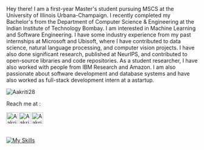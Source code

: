 Hey there!
I am a first-year Master's student pursuing MSCS at the University of Illinois Urbana-Champaign. I recently completed my Bachelor's from the Department of Computer Science & Engineering at the Indian Institute of Technology Bombay. 
I am interested in Machine Learning and Software Engineering. I have some industry experience from my past internships at Microsoft and Ubisoft, where I have contributed to data science, natural language processing, and computer vision projects. I have also done significant research, published at NeurIPS, and contributed to open-source libraries and code repositories. As a student researcher, I have also worked with people from IBM Research and Amazon. I am also passionate about software development and database systems and have also worked as full-stack development intern at a astartup.

<p align="left"> <img src="https://komarev.com/ghpvc/?username=Aakriti28&label=Profile%20views&color=129e00&style=plastic" alt="Aakriti28" /> </p>

Reach me at :  

<!-- [<img align="left" alt="trunc8.github.io" width="30px" src="https://raw.githubusercontent.com/iconic/open-iconic/master/svg/globe.svg" />][website] -->
[<img align="left" alt="Aakriti28 | LinkedIn" width="30px" src="https://img.icons8.com/color-glass/144/null/gmail.png" />][email]
[<img align="left" alt="Aakriti28 | LinkedIn" width="30px" src="https://img.icons8.com/color-glass/144/null/linkedin.png" />][linkedin]
[<img align="left" alt="Aakriti28 | Instagram" width="30px" src="https://img.icons8.com/color-glass/144/null/instagram-new.png" />][instagram]
<!-- [<img align="left" alt="Aakriti28 | Facebook" width="30px" src="https://cdn.jsdelivr.net/npm/simple-icons@v3/icons/facebook.svg" />][facebook] -->

<!-- [website]: https://trunc8.github.io -->
[instagram]: https://www.instagram.com/aakriti.281/
[linkedin]: https://www.linkedin.com/in/aakriti-k-aa53941b1/
[email]: mailto:aakriti281020@gmail.com
<!-- [facebook]: https://www.facebook.com/people/Aakriti/100011080322296/ -->

<br>
<be>


<!--<p width="50%" align="left">--> <!--style="max-width:500px;"-->
  <!--<img src = "https://github-readme-stats.vercel.app/api?username=Aakriti28&show_icons=true&theme=github_dark&line_height=27">-->
<!--   <img src = "https://github-readme-stats.vercel.app/api/top-langs/?username=Aakriti28&hide=jupyter notebook,html&theme=tokyonight"> -->
<!--</p>-->


<br>
<br>
<!-- [![GitHub Trends SVG](https://api.githubtrends.io/user/svg/aakriti28/langs)](https://githubtrends.io)
<br>
<br> -->

[![My Skills](https://skillicons.dev/icons?i=py,pytorch,tensorflow,azure,gcp,cpp,java,postgres,angular,django)](https://skillicons.dev)
<!--[![My Skills](https://skillicons.dev/icons?i=angular,django,flask,nodejs,react,matlab,solidity,git,gitlab)](https://skillicons.dev)-->

<!-- - 👋 Hi, I’m @Aakriti28
- 👀 I’m interested in ...
- 🌱 I’m currently learning ...
- 💞️ I’m looking to collaborate on ...
- 📫 How to reach me ... -->

<!---
Aakriti28/Aakriti28 is a ✨ special ✨ repository because its `README.md` (this file) appears on your GitHub profile.
You can click the Preview link to take a look at your changes.
--->
